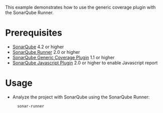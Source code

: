 This example demonstrates how to use the generic coverage plugin with the SonarQube Runner.

Prerequisites
=============
* [SonarQube](http://www.sonarsource.org/downloads/) 4.2 or higher
* [SonarQube Runner](http://docs.codehaus.org/x/N4KxDQ) 2.0 or higher
* [SonarQube Generic Coverage Plugin](http://docs.codehaus.org/display/SONAR/Generic+Test+Coverage) 1.1 or higher
* [SonarQube Javascript Plugin](http://docs.codehaus.org/display/SONAR/JavaScript+Plugin) 2.0 or higher to enable Javascript report

Usage
=====
* Analyze the project with SonarQube using the SonarQube Runner:

        sonar-runner
